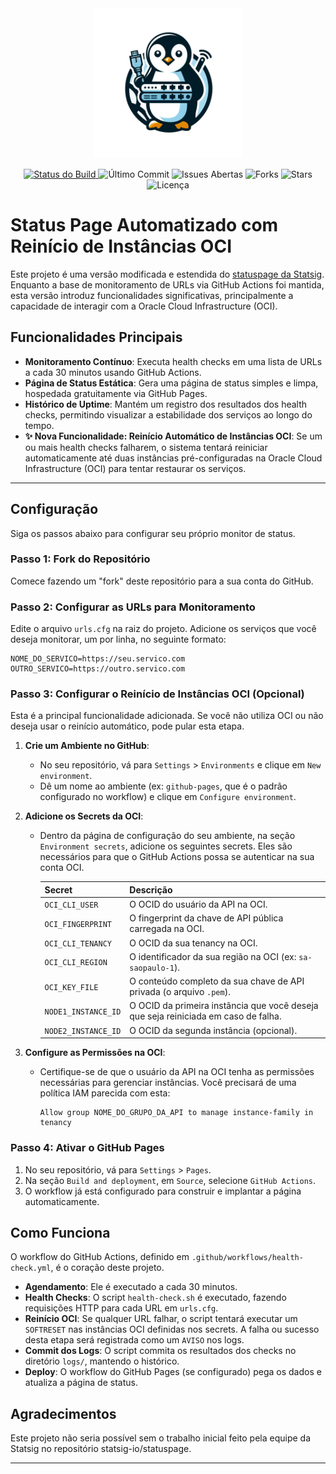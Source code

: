 <div align="center">
  <img src="logo.png" alt="Logo do Projeto" height="240" />
</div>

<!-- Badges dinâmicas -->
<p align="center">
  <a href="https://github.com/UdiaNIX/statuspage/actions/workflows/health-check.yml">
    <img src="https://github.com/UdiaNIX/statuspage/actions/workflows/health-check.yml/badge.svg" alt="Status do Build">
  </a>
  <img src="https://img.shields.io/github/last-commit/UdiaNIX/statuspage" alt="Último Commit">
  <img src="https://img.shields.io/github/issues/UdiaNIX/statuspage" alt="Issues Abertas">
  <img src="https://img.shields.io/github/forks/UdiaNIX/statuspage" alt="Forks">
  <img src="https://img.shields.io/github/stars/UdiaNIX/statuspage" alt="Stars">
  <img src="https://img.shields.io/github/license/UdiaNIX/statuspage" alt="Licença">
</p>

# Status Page Automatizado com Reinício de Instâncias OCI

Este projeto é uma versão modificada e estendida do [statuspage da Statsig](https://github.com/statsig-io/statuspage). Enquanto a base de monitoramento de URLs via GitHub Actions foi mantida, esta versão introduz funcionalidades significativas, principalmente a capacidade de interagir com a Oracle Cloud Infrastructure (OCI).

## Funcionalidades Principais

- **Monitoramento Contínuo**: Executa health checks em uma lista de URLs a cada 30 minutos usando GitHub Actions.
- **Página de Status Estática**: Gera uma página de status simples e limpa, hospedada gratuitamente via GitHub Pages.
- **Histórico de Uptime**: Mantém um registro dos resultados dos health checks, permitindo visualizar a estabilidade dos serviços ao longo do tempo.
- **✨ Nova Funcionalidade: Reinício Automático de Instâncias OCI**: Se um ou mais health checks falharem, o sistema tentará reiniciar automaticamente até duas instâncias pré-configuradas na Oracle Cloud Infrastructure (OCI) para tentar restaurar os serviços.

---

## Configuração

Siga os passos abaixo para configurar seu próprio monitor de status.

### Passo 1: Fork do Repositório

Comece fazendo um "fork" deste repositório para a sua conta do GitHub.

### Passo 2: Configurar as URLs para Monitoramento

Edite o arquivo `urls.cfg` na raiz do projeto. Adicione os serviços que você deseja monitorar, um por linha, no seguinte formato:

```
NOME_DO_SERVICO=https://seu.servico.com
OUTRO_SERVICO=https://outro.servico.com
```

### Passo 3: Configurar o Reinício de Instâncias OCI (Opcional)

Esta é a principal funcionalidade adicionada. Se você não utiliza OCI ou não deseja usar o reinício automático, pode pular esta etapa.

1.  **Crie um Ambiente no GitHub**:
    - No seu repositório, vá para `Settings` > `Environments` e clique em `New environment`.
    - Dê um nome ao ambiente (ex: `github-pages`, que é o padrão configurado no workflow) e clique em `Configure environment`.

2.  **Adicione os Secrets da OCI**:
    - Dentro da página de configuração do seu ambiente, na seção `Environment secrets`, adicione os seguintes secrets. Eles são necessários para que o GitHub Actions possa se autenticar na sua conta OCI.

      | Secret                | Descrição                                                                                             |
      | --------------------- | ----------------------------------------------------------------------------------------------------- |
      | `OCI_CLI_USER`        | O OCID do usuário da API na OCI.                                                                      |
      | `OCI_FINGERPRINT`     | O fingerprint da chave de API pública carregada na OCI.                                               |
      | `OCI_CLI_TENANCY`     | O OCID da sua tenancy na OCI.                                                                         |
      | `OCI_CLI_REGION`      | O identificador da sua região na OCI (ex: `sa-saopaulo-1`).                                           |
      | `OCI_KEY_FILE`        | O conteúdo completo da sua chave de API privada (o arquivo `.pem`).                                   |
      | `NODE1_INSTANCE_ID`   | O OCID da primeira instância que você deseja que seja reiniciada em caso de falha.                    |
      | `NODE2_INSTANCE_ID`   | O OCID da segunda instância (opcional).                                                               |

3.  **Configure as Permissões na OCI**:
    - Certifique-se de que o usuário da API na OCI tenha as permissões necessárias para gerenciar instâncias. Você precisará de uma política IAM parecida com esta:
      ```
      Allow group NOME_DO_GRUPO_DA_API to manage instance-family in tenancy
      ```

### Passo 4: Ativar o GitHub Pages

1.  No seu repositório, vá para `Settings` > `Pages`.
2.  Na seção `Build and deployment`, em `Source`, selecione `GitHub Actions`.
3.  O workflow já está configurado para construir e implantar a página automaticamente.

## Como Funciona

O workflow do GitHub Actions, definido em `.github/workflows/health-check.yml`, é o coração deste projeto.

- **Agendamento**: Ele é executado a cada 30 minutos.
- **Health Checks**: O script `health-check.sh` é executado, fazendo requisições HTTP para cada URL em `urls.cfg`.
- **Reinício OCI**: Se qualquer URL falhar, o script tentará executar um `SOFTRESET` nas instâncias OCI definidas nos secrets. A falha ou sucesso desta etapa será registrada como um `AVISO` nos logs.
- **Commit dos Logs**: O script commita os resultados dos checks no diretório `logs/`, mantendo o histórico.
- **Deploy**: O workflow do GitHub Pages (se configurado) pega os dados e atualiza a página de status.

## Agradecimentos

Este projeto não seria possível sem o trabalho inicial feito pela equipe da Statsig no repositório statsig-io/statuspage.

---
